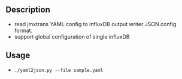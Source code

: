 ## Description
- read jmxtrans YAML config to influxDB output writer JSON config format.
- support global configuration of single influxDB

## Usage
- `./yaml2json.py --file sample.yaml` 